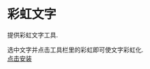 # 彩虹文字
提供彩虹文字工具.  
  
选中文字并点击工具栏里的彩虹即可使文字彩虹化.  
[点击安装](https://github.com/Proj-MExt/Modules-Repo/raw/master/RainbowText/Rainbow.user.js)
